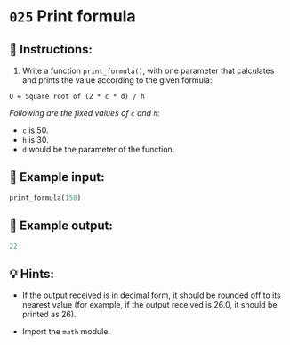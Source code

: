 # `025` Print formula

## 📝 Instructions:

1. Write a function `print_formula()`, with one parameter that calculates and prints the value according to the given formula:

```text
Q = Square root of (2 * c * d) / h
```

*Following are the fixed values of `c` and `h`:*

+ `c` is 50.
+ `h` is 30.
+ `d` would be the parameter of the function.

## 📎 Example input:

```py
print_formula(150)
```

## 📎 Example output:

```py
22
```

## 💡 Hints:

+ If the output received is in decimal form, it should be rounded off to its nearest value (for example, if the output received is 26.0, it should be printed as 26).

+ Import the `math` module.

